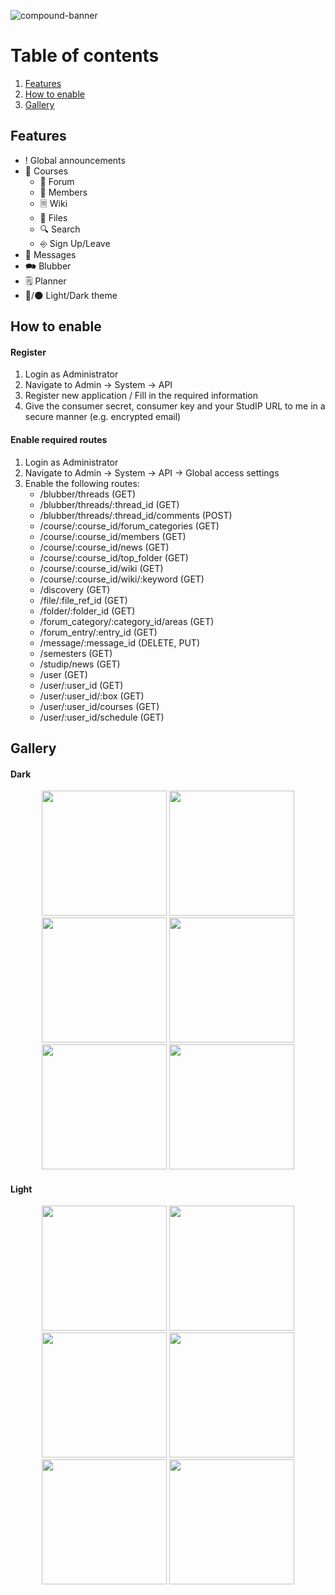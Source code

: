 ![compound-banner](/banner.png)
# Table of contents
1. [Features](#features)
2. [How to enable](#how-to-enable)
3. [Gallery](#gallery)

## Features
* &#33; Global announcements
* &#128214; Courses
    * &#128172; Forum
    * &#129302; Members
    * &#128463; Wiki
    * &#128193; Files
    * &#128269; Search
    * &#9094; Sign Up/Leave
* &#128231; Messages
* &#128490; Blubber
* &#128466; Planner
* &#128262;/&#127761; Light/Dark theme

## How to enable
#### Register
1. Login as Administrator
2. Navigate to Admin -> System -> API
3. Register new application / Fill in the required information
4. Give the consumer secret, consumer key and your StudIP URL to me in a secure manner (e.g. encrypted email)

#### Enable required routes
1. Login as Administrator
2. Navigate to Admin -> System -> API -> Global access settings
3. Enable the following routes:
    * /blubber/threads (GET)
    * /blubber/threads/:thread_id (GET)
    * /blubber/threads/:thread_id/comments (POST)
    * /course/:course_id/forum_categories (GET)
    * /course/:course_id/members (GET)
    * /course/:course_id/news (GET)
    * /course/:course_id/top_folder (GET)
    * /course/:course_id/wiki (GET)
    * /course/:course_id/wiki/:keyword (GET)
    * /discovery (GET)
    * /file/:file_ref_id (GET)
    * /folder/:folder_id (GET)
    * /forum_category/:category_id/areas (GET)
    * /forum_entry/:entry_id (GET)
    * /message/:message_id (DELETE, PUT)
    * /semesters (GET)
    * /studip/news (GET)
    * /user (GET)
    * /user/:user_id (GET)
    * /user/:user_id/:box (GET)
    * /user/:user_id/courses (GET)
    * /user/:user_id/schedule (GET)

## Gallery
#### Dark
<div align="center">
    <img src="gallery/screenshot_dark_1.png" width="200" />
    <img src="gallery/screenshot_dark_2.png" width="200" />
    <img src="gallery/screenshot_dark_3.png" width="200" />
    <img src="gallery/screenshot_dark_4.png" width="200" />
    <img src="gallery/screenshot_dark_5.png" width="200" />
    <img src="gallery/screenshot_dark_6.png" width="200" />
</div>

#### Light
<div align="center">
    <img src="gallery/screenshot_light_1.png" width="200" />
    <img src="gallery/screenshot_light_2.png" width="200" />
    <img src="gallery/screenshot_light_3.png" width="200" />
    <img src="gallery/screenshot_light_4.png" width="200" />
    <img src="gallery/screenshot_light_5.png" width="200" />
    <img src="gallery/screenshot_light_6.png" width="200" />
</div>